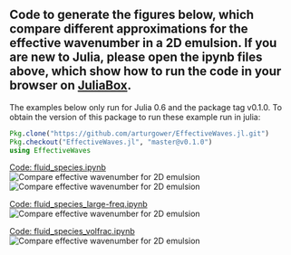 
## Code to generate the figures below, which compare different approximations for the effective wavenumber in a 2D emulsion. If you are new to Julia, please open the ipynb files above, which show how to run the code in your browser on [JuliaBox](https://www.juliabox.com/).

The examples below only run for Julia 0.6 and the package tag v0.1.0. To obtain the version of this package to run these example run in julia:
```julia
Pkg.clone("https://github.com/arturgower/EffectiveWaves.jl.git") 
Pkg.checkout("EffectiveWaves.jl", "master@v0.1.0")
using EffectiveWaves
```

[Code: fluid_species.ipynb](fluid_species.ipynb)
![Compare effective wavenumber for 2D emulsion](media/compare_fluid_small.png)
![Compare effective wavenumber for 2D emulsion](media/compare_fluid.png)

[Code: fluid_species_large-freq.ipynb](fluid_species_large-freq.ipynb)
![Compare effective wavenumber for 2D emulsion](media/compare_fluid_large-w.png)

[Code: fluid_species_volfrac.ipynb](fluid_species_volfrac.ipynb)
![Compare effective wavenumber for 2D emulsion](media/compare_fluid_volfrac.png)
